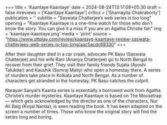 +++
title = 'Kaantaye Kaantaye'
date = 2024-08-24T13:17:09+05:30
draft = false
mreviews = ['Kaantaye Kaantaye']
critics = ['Shamayita Chakraborty']
publication = ''
subtitle = "Saswata Chatterjee’s web series is too long"
opening = "Kaantaye Kaantaye is a one-time watch for those who don’t know the story. You can give it a miss if you are an Agatha Christie fan"
img = 'kaantaye-kaantaye.png'
media = 'print'
source = "https://www.ottplay.com/review/kaantaye-kaantaye-review-saswata-chatterjees-web-series-is-too-long/aac5acdc69330"
+++

After their daughter died in a car crash, advocate PK Basu (Saswata Chatterjee) and his wife Rani (Ananya Chatterjee) go to North Bengal to recover from their grief. They visit their family friends Sujata (Ayoshi Talukdar) and Kaushik (Somraj Maity) who open a homestay there. A series of murders take place in Kolkata and North Bengal. As a number of characters get stranded in the homestay, PK Basu catches the culprit.

Narayan Sanyal’s Kaanta series is essentially a borrowed work from Agatha Christie’s murder mysteries. Kaantaye Kaantaye is based on The Mousetrap — which gets acknowledged by the director as one of the characters, Nur Ali Baig (Kinjal Nanda), is seen reading the book. It has been adapted on the screen a number of times. Those who know the original story will find the series long and boring.

